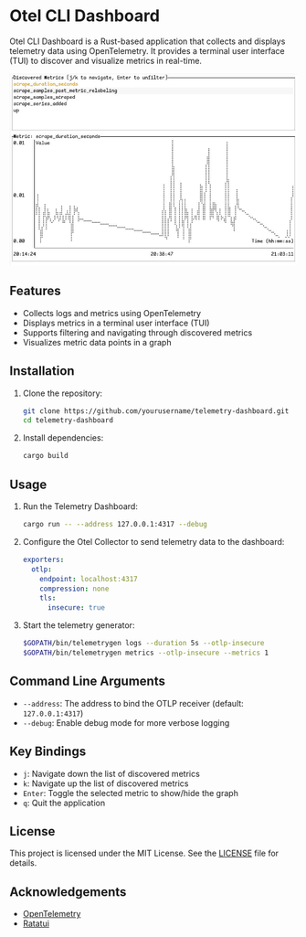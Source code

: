 # Otel CLI Dashboard

Otel CLI Dashboard is a Rust-based application that collects and displays
telemetry data using OpenTelemetry. It provides a terminal user interface (TUI)
to discover and visualize metrics in real-time.

![Telemetry Dashboard](./docs/otel-cli.jpg)

## Features

- Collects logs and metrics using OpenTelemetry
- Displays metrics in a terminal user interface (TUI)
- Supports filtering and navigating through discovered metrics
- Visualizes metric data points in a graph

## Installation

1. Clone the repository:
    ```sh
    git clone https://github.com/yourusername/telemetry-dashboard.git
    cd telemetry-dashboard
    ```

2. Install dependencies:
    ```sh
    cargo build
    ```

## Usage

1. Run the Telemetry Dashboard:

    ```sh
    cargo run -- --address 127.0.0.1:4317 --debug
    ```

2. Configure the Otel Collector to send telemetry data to the dashboard:
    ```yaml
    exporters:
      otlp:
        endpoint: localhost:4317
        compression: none
        tls:
          insecure: true
    ```

3. Start the telemetry generator:
    ```sh
    $GOPATH/bin/telemetrygen logs --duration 5s --otlp-insecure
    $GOPATH/bin/telemetrygen metrics --otlp-insecure --metrics 1
    ```

## Command Line Arguments

- `--address`: The address to bind the OTLP receiver (default: `127.0.0.1:4317`)
- `--debug`: Enable debug mode for more verbose logging

## Key Bindings

- `j`: Navigate down the list of discovered metrics
- `k`: Navigate up the list of discovered metrics
- `Enter`: Toggle the selected metric to show/hide the graph
- `q`: Quit the application

## License

This project is licensed under the MIT License. See the [LICENSE](LICENSE) file for details.

## Acknowledgements

- [OpenTelemetry](https://opentelemetry.io/)
- [Ratatui](https://github.com/fdehau/ratatui)
